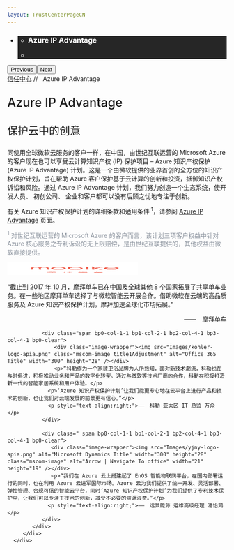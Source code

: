 ```yaml
---
layout: TrustCenterPageCN
---
```

<div class="row-fluid">
   <div class="span">
      <div>
         <div id="HeroWrapper" data-cols="1" data-view1="1" data-view2="1" data-view3="1" data-view4="1" class="row-fluid wider hero grid-container">
            <div class="span bp0-col-1-1 bp1-col-1-1 bp2-col-1-1 bp3-col-1-1">
               <div bi:type="slideshow" class="slideshow slideshow-hero hero" xmlns:bi="urn:schemas-microsoft-com:mscom:bi">
                  <ul bi:type="list" class="slides">
                     <li id="slide-1" bi:index="0" selectBi="">
                        <div class="heroitem light-foreground" bi:type="heroitem">
                           <div class="media" bi:parenttitle="t1">
                              <a href="" bi:track="False" bi:titleflag="t1" bi:index="0">
                                 <div data-picture="" data-alt="You are in control of your data" data-disable-swap-below="">
                                    <div data-src="/Images/azure-ip-advantage-banner.png"></div>
                                    <noscript></noscript>
                                 </div>
                              </a>
                           </div>
                           <div class="text" bi:type="cta">
                              <div class="text-container">
                                 <div class="box" style="background: rgba(0,0,0,.85); color: #FFFFFF;">
                                    <ul bi:type="list" class="headerCaption subpageHeaderCaption">
                                       <li class="box-title">
                                          <h3 class="box-title" bi:type="title" bi:title="t1" style="color: #FFFFFF;">Azure IP Advantage</h3>
                                       </li>
                                       <li class="box-actions box-description"><a target="_self" class="mscom-link" href=""></a></li>
                                    </ul>
                                 </div>
                              </div>
                           </div>
                        </div>
                     </li>
                  </ul>
                  <div class="navigation international" bi:track="false">
                     <div class="grid-container settop" data-title-text="Go To Slide "></div>
                  </div>
                  <div class="prev-next" bi:track="false"><button class="prev"><span class="icon-left" aria-hidden="true"></span><span class="screen-reader-text">Previous</span></button><button class="next"><span class="icon-right" aria-hidden="true"></span><span class="screen-reader-text">Next</span></button></div>
                  <div id="play-pause" class="play-pause" style="display:none">
                     <div class="pause"><button id="pauseButton" class="pause_button"><span class="icon-pause" aria-hidden="true"></span><span class="screen-reader-text">Pause</span></button></div>
                     <div class="play"><button id="playButton" class="play_button"><span class="icon-play" aria-hidden="true"></span><span class="screen-reader-text">Play</span></button></div>
                  </div>
               </div>
            </div>
         </div>
         <div id="BreadcrumbWrapper" data-cols="1" data-view1="1" data-view2="1" data-view3="1" data-view4="1" class="row-fluid grid-container mscom-grid-container breadcrumbs">
            <div class="span bp0-col-1-1 bp1-col-1-1 bp2-col-1-1 bp3-col-1-1"><a target="_self" class="mscom-link" href="../default-cn.html">信任中心</a> // 
                Azure IP Advantage
            </div>
         </div>
         <div id="ContentWrapper" data-cols="2" data-view1="1" data-view2="2" data-view3="2" data-view4="2" class="row-fluid subpageBody">
            <div class="span bp0-col-1-1 bp1-col-1-1 bp2-col-1-1 bp3-col-1-1">
               <p style="font-size:28px;font-weight:500;">Azure IP Advantage</p>
               <p style="font-size:24px;font-weight:500;">保护云中的创意</p>
               <p>同使用全球微软云服务的客户一样，在中国，由世纪互联运营的 Microsoft Azure 的客户现在也可以享受云计算知识产权 (IP) 保护项目 – Azure 知识产权保护 (Azure IP Advantage) 计划。这是一个由微软提供的业界首创的全方位的知识产权保护计划，旨在帮助 Azure 客户保护基于云计算的创新和投资，抵御知识产权诉讼和风险。通过 Azure IP Advantage 计划，我们努力创造一个生态系统，使开发人员、 初创公司、 企业和客户都可以没有后顾之忧地专注于创新。</p>
               <p>有关 Azure 知识产权保护计划的详细条款和适用条件<sup> 1</sup>，请参阅 <a href="https://azure.microsoft.com/zh-cn/overview/azure-ip-advantage/">Azure IP Advantage</a> 页面。</p>
                 <p style="font-size:14px;color:#89919c;"><sup>1</sup> 对世纪互联运营的 Microsoft Azure 的客户而言，该计划三项客户权益中针对 Azure 核心服务之专利诉讼的无上限赔偿，是由世纪互联提供的，其他权益由微软直接提供。</p>
            </div>
            <!-- casestudy -->
            <div class="row-fluid grid-container mscom-grid-container" id="Services" data-view4="4" data-view3="4" data-view2="2" data-view1="1" data-cols="4" >
               <div class=" span bp0-col-1-1 bp1-col-2-1 bp2-col-4-1 bp3-col-4-1">
                  <div class="image-wrapper"><img src="Images/mobike-logo-apia.png" class="mscom-image title1Adjustment" alt="Microsoft Azure Title" width="300" height="28" /></div>
                  <p>“截止到 2017 年 10 月，摩拜单车已在中国及全球其他 8 个国家拓展了共享单车业务。在一些地区摩拜单车选择了与微软智能云开展合作。借助微软在云端的高品质服务及 Azure 知识产权保护计划，摩拜加速全球化市场拓展。” </p>
                  <p style="text-align:right;">——　摩拜单车</p>
               </div>
               
               <div class="span bp0-col-1-1 bp1-col-2-1 bp2-col-4-1 bp3-col-4-1 bp0-clear">
                   <div class="image-wrapper"><img src="Images/kohler-logo-apia.png" class="mscom-image title1Adjustment" alt="Office 365 Title" width="300" height="28" /></div>
                   <p>“科勒作为一个家装卫浴品牌为人所熟知，面对新技术潮流，科勒也在与时俱进，积极推动业务和产品的数字化转型。通过与微软等技术厂商的合作，科勒在积极打造新一代的智能家居系统和用户体验。</p>
                 <p>‘Azure 知识产权保护计划’让我们能更专心地在云平台上进行产品和技术的创新，也让我们对云端发展的前景更有信心。”</p>
                 <p style="text-align:right;">——　科勒 亚太区 IT 总监 万众</p>
               </div>
               
               <div class=" span bp0-col-1-1 bp1-col-2-1 bp2-col-4-1 bp3-col-4-1 bp0-clear">
                  <div class="image-wrapper"><img src="Images/yjny-logo-apia.png" alt="Microsoft Dynamics Title" width="300" height="28"  class="mscom-image" alt="Arrow | Navigate To office" width="21" height="19" /></div>
                  <p>“我们在 Azure 云上搭建起了 EnOS 智能物联网平台，在国内部署运行的同时，也在利用 Azure 云进军国际市场。Azure 云为我们提供了统一开发、灵活部署、弹性管理、合规可信的智能云平台，同时‘Azure 知识产权保护计划’为我们提供了专利技术保护伞，让我们可以专注于技术的创新，减少不必要的资源浪费。”</p>
                 <p style="text-align:right;">——　远景能源 运维高级经理 潘怡鸿</p>
               </div>
            </div>
         </div>
      </div>
   </div>
</div>
<div class="row-fluid" data-view4="1" data-view3="1" data-view2="1" data-view1="1" data-cols="1">
   <div class="span bp0-col-1-1 bp1-col-1-1 bp2-col-1-1 bp3-col-1-1"></div>
</div>
